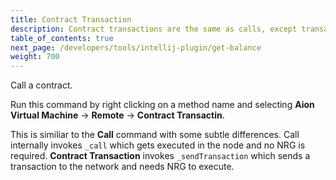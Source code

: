 ```yaml
---
title: Contract Transaction
description: Contract transactions are the same as calls, except transactions always initiate a state-change. This means that something within the contract, like a variable, changes. This changes the state of the blockchain, which incurs a cost. Transaction calls can also change the state, or value, of something _without_ the contract having to return anything. Calls do not necessarily initiate a state-change. Calls are able to simply request the content or value of a variable. Calls will always return something, whereas contract transaction may not.
table_of_contents: true
next_page: /developers/tools/intellij-plugin/get-balance
weight: 700
---
```


Call a contract.

Run this command by right clicking on a method name and selecting **Aion Virtual Machine** → **Remote** → **Contract Transactin**.

This is similiar to the **Call** command with some subtle differences. Call internally invokes `_call` which gets executed in the node and no NRG is required. **Contract Transaction** invokes `_sendTransaction` which sends a transaction to the network and needs NRG to execute.
